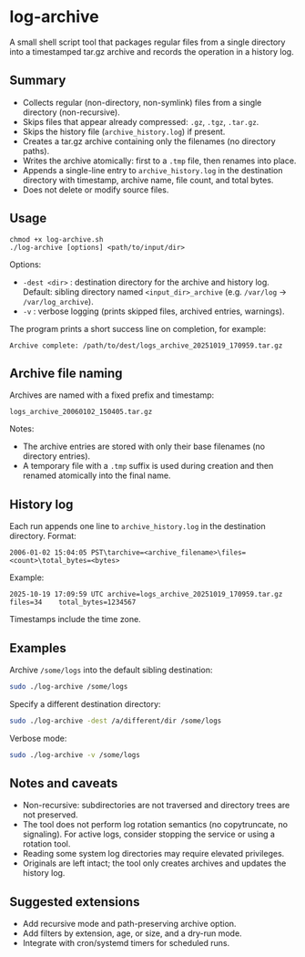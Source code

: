 # log-archive
A small shell script tool that packages regular files from a single directory into a timestamped tar.gz archive and records the operation in a history log.

## Summary
- Collects regular (non-directory, non-symlink) files from a single directory (non-recursive).
- Skips files that appear already compressed: `.gz`, `.tgz`, `.tar.gz`.
- Skips the history file (`archive_history.log`) if present.
- Creates a tar.gz archive containing only the filenames (no directory paths).
- Writes the archive atomically: first to a `.tmp` file, then renames into place.
- Appends a single-line entry to `archive_history.log` in the destination directory with timestamp, archive name, file count, and total bytes.
- Does not delete or modify source files.

## Usage
```
chmod +x log-archive.sh
./log-archive [options] <path/to/input/dir>
```

Options:
- `-dest <dir>`  : destination directory for the archive and history log. Default: sibling directory named `<input_dir>_archive` (e.g. `/var/log` → `/var/log_archive`).
- `-v`           : verbose logging (prints skipped files, archived entries, warnings).

The program prints a short success line on completion, for example:

```
Archive complete: /path/to/dest/logs_archive_20251019_170959.tar.gz
```

## Archive file naming

Archives are named with a fixed prefix and timestamp:

```
logs_archive_20060102_150405.tar.gz
```

Notes:
- The archive entries are stored with only their base filenames (no directory entries).
- A temporary file with a `.tmp` suffix is used during creation and then renamed atomically into the final name.

## History log

Each run appends one line to `archive_history.log` in the destination directory. Format:

```
2006-01-02 15:04:05 PST\tarchive=<archive_filename>\files=<count>\total_bytes=<bytes>
```

Example:

```
2025-10-19 17:09:59 UTC	archive=logs_archive_20251019_170959.tar.gz	files=34	total_bytes=1234567
```

Timestamps include the time zone.

## Examples

Archive `/some/logs` into the default sibling destination:

```bash
sudo ./log-archive /some/logs
```

Specify a different destination directory:

```bash
sudo ./log-archive -dest /a/different/dir /some/logs
```

Verbose mode:

```bash
sudo ./log-archive -v /some/logs
```

## Notes and caveats
- Non-recursive: subdirectories are not traversed and directory trees are not preserved.
- The tool does not perform log rotation semantics (no copytruncate, no signaling). For active logs, consider stopping the service or using a rotation tool.
- Reading some system log directories may require elevated privileges.
- Originals are left intact; the tool only creates archives and updates the history log.

## Suggested extensions
- Add recursive mode and path-preserving archive option.
- Add filters by extension, age, or size, and a dry-run mode.
- Integrate with cron/systemd timers for scheduled runs.
